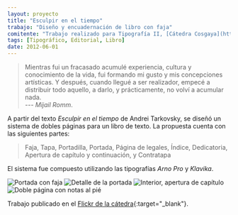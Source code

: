 ```yaml
---
layout: proyecto
title: "Esculpir en el tiempo"
trabajo: "Diseño y encuadernación de libro con faja"
comitente: "Trabajo realizado para Tipografía II, [Cátedra Cosgaya](http://www.catedracosgaya.com.ar), FADU--UBA."
tags: [Tipográfico, Editorial, Libro]
date: 2012-06-01
---
```


> Mientras fui un fracasado acumulé experiencia, cultura y conocimiento de la vida, fui formando mi gusto y mis concepciones artísticas. Y después, cuando llegué a ser realizador, empecé a distribuir todo aquello, a darlo, y prácticamente, no volví a acumular nada.  
> --- <cite>Mijail Romm</cite>.

A partir del texto *Esculpir en el tiempo* de Andrei Tarkovsky, se diseñó un sistema de dobles páginas para un libro de texto. La propuesta cuenta con las siguientes partes:

> Faja, Tapa, Portadilla, Portada, Página de legales, Índice, Dedicatoria, Apertura de capítulo y continuación, y Contratapa

El sistema fue compuesto utilizando las tipografías *Arno Pro* y *Klavika*.

<div class="fotorama" data-loop="true">
    <img src="{{ site.baseurl }}/img/2012-libro1.jpg" alt="Portada con faja" />
    <img src="{{ site.baseurl }}/img/2012-libro2.jpg" alt="Detalle de la portada" />
    <img src="{{ site.baseurl }}/img/2012-libro3.jpg" alt="Interior, apertura de capítulo" />
    <img src="{{ site.baseurl }}/img/2012-libro4.jpg" alt="Doble página con notas al pié" />
</div>

Trabajo publicado en el [Flickr de la cátedra](https://www.flickr.com/photos/catedracosgaya/8417139667/in/album-72157632619702448/){:target="_blank"}.
